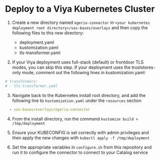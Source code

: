 # Deploy to a Viya Kubernetes Cluster
1. Create a new directory named `egeria-connector` in `<your kubernetes deployment root directory>/sas-bases/overlays` and then copy the following files to this new directory:
    * deployment.yaml
    * kustomization.yaml
    * tls-transformer.yaml

2. If your Viya deployment uses full-stack (default) or frontdoor TLS modes, you can skip this step.
If your deployment uses the truststores-only mode, comment out the following lines in kustomization.yaml:
```yaml
# transformers:
# - tls-transformer.yaml
```

3. Navigate back to the Kubernetes install root directory, and add the following line to `kustomization.yaml` under the `resources` section
```yaml
  - sas-bases/overlays/egeria-connector
```

4. From the install directory, run the command `kustomize build > /tmp/deployment`

5. Ensure your KUBECONFIG is set correctly with admin privileges and then apply the new changes with `kubectl apply -f /tmp/deployment`

6. Set the appropriate variables in `configure.sh` from this repository and run it to configure the connector to connect to your Catalog service